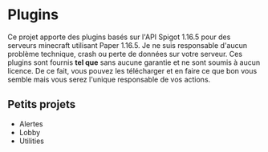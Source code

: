 # Plugins
Ce projet apporte des plugins basés sur l'API Spigot 1.16.5 pour des serveurs minecraft utilisant Paper 1.16.5.
Je ne suis responsable d'aucun problème technique, crash ou perte de données sur votre serveur. 
Ces plugins sont fournis **tel que** sans aucune garantie et ne sont soumis à aucun licence. 
De ce fait, vous pouvez les télécharger et en faire ce que bon vous semble mais vous serez l'unique responsable de vos actions.



## Petits projets
- Alertes
- Lobby
- Utilities
